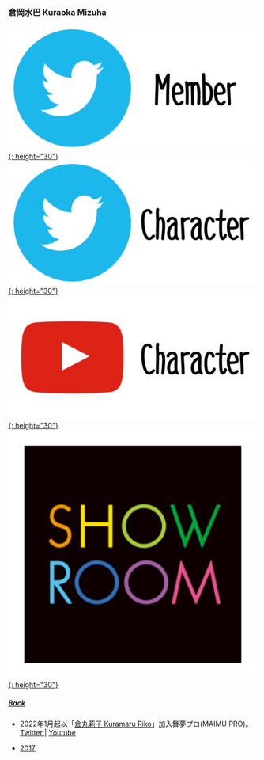 ### 倉岡水巴 Kuraoka Mizuha 
[![twitter_@mizuha_227](../../../Img/Icon_Twitter_Mem.PNG){: height="30"}](https://twitter.com/mizuha_227) [![twitter_@_konomiyako](../../../Img/Icon_Twitter_Char.PNG){: height="30"}](https://twitter.com/_konomiyako) [![youtube](../../../Img/Icon_Youtube_Char.PNG){: height="30"}](https://www.youtube.com/channel/UCYhvWgtwFXu0YfdGjTOdkTQ) [![showroom_digital_idol_21](../../../Img/Icon_Showroom.PNG){: height="30"}](https://www.showroom-live.com/room/profile?room_id=87777) 
##### [Back](../../../readme.md)

* 2022年1月起以「<a target="_blank" rel="noreferrer noopener" href="https://www.maimupro.co.jp/profile/16954/">倉丸莉子 Kuramaru Riko</a>」加入舞夢プロ(MAIMU PRO)。<br>
<a target="_blank" rel="noreferrer noopener" href="https://twitter.com/kura_maru_maru">Twitter </a>| <a target="_blank" rel="noreferrer noopener" href="https://youtube.com/channel/UCBH4oSYLD7KLfd3NpHUNrEA">Youtube</a><br>

- [2017](Mizuha2017.md)

